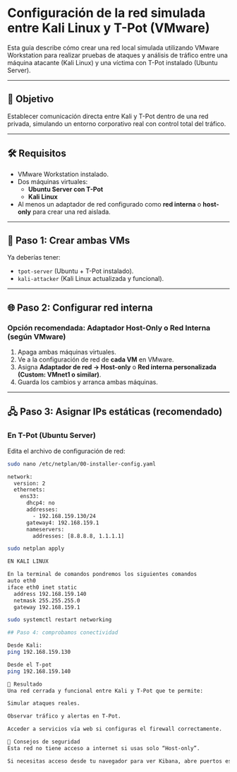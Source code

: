 # Configuración de la red simulada entre Kali Linux y T-Pot (VMware)

Esta guía describe cómo crear una red local simulada utilizando VMware Workstation para realizar pruebas de ataques y análisis de tráfico entre una máquina atacante (Kali Linux) y una víctima con T-Pot instalado (Ubuntu Server).

---

## 📌 Objetivo

Establecer comunicación directa entre Kali y T-Pot dentro de una red privada, simulando un entorno corporativo real con control total del tráfico.

---

## 🛠 Requisitos

- VMware Workstation instalado.
- Dos máquinas virtuales:
  - **Ubuntu Server con T-Pot**
  - **Kali Linux**
- Al menos un adaptador de red configurado como **red interna** o **host-only** para crear una red aislada.

---

## 🧱 Paso 1: Crear ambas VMs

Ya deberías tener:

- `tpot-server` (Ubuntu + T-Pot instalado).
- `kali-attacker` (Kali Linux actualizada y funcional).

---

## 🌐 Paso 2: Configurar red interna

### Opción recomendada: Adaptador **Host-Only** o **Red Interna** (según VMware)

1. Apaga ambas máquinas virtuales.
2. Ve a la configuración de red de **cada VM** en VMware.
3. Asigna **Adaptador de red → Host-only** o **Red interna personalizada (Custom: VMnet1 o similar)**.
4. Guarda los cambios y arranca ambas máquinas.

---

## 🖧 Paso 3: Asignar IPs estáticas (recomendado)

### En T-Pot (Ubuntu Server)

Edita el archivo de configuración de red:
```bash
sudo nano /etc/netplan/00-installer-config.yaml

network:
  version: 2
  ethernets:
    ens33:
      dhcp4: no
      addresses:
        - 192.168.159.130/24
      gateway4: 192.168.159.1
      nameservers:
        addresses: [8.8.8.8, 1.1.1.1]

sudo netplan apply

EN KALI LINUX

En la terminal de comandos pondremos los siguientes comandos
auto eth0
iface eth0 inet static
  address 192.168.159.140
  netmask 255.255.255.0
  gateway 192.168.159.1

sudo systemctl restart networking

## Paso 4: comprobamos conectividad

Desde Kali:
ping 192.168.159.130

Desde el T-pot
ping 192.168.159.140

🎯 Resultado
Una red cerrada y funcional entre Kali y T-Pot que te permite:

Simular ataques reales.

Observar tráfico y alertas en T-Pot.

Acceder a servicios vía web si configuras el firewall correctamente.

🔐 Consejos de seguridad
Esta red no tiene acceso a internet si usas solo “Host-only”.

Si necesitas acceso desde tu navegador para ver Kibana, abre puertos específicos o usa NGINX reverse proxy con autenticación básica.